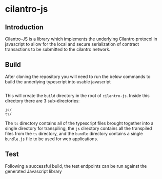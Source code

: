 # cilantro-js
## Introduction
Cilantro-JS is a library which implements the underlying Cilantro protocol in javascript to allow for the local and secure serialization of contract transactions to be submitted to the cilantro network.

## Build
After cloning the repository you will need to run the below commands to build the underlying typescript into usable javascript

```make build
```

This will create the `build` directory in the root of `cilantro-js`. Inside this directory there are 3 sub-directories:

```bundle/
js/
ts/
```

The `ts` directory contains all of the typescript files brought together into a single directory for transpiling, the `js` directory contains all the transpiled files from the `ts` directory, and the `bundle` directory contains a single `bundle.js` file to be used for web applications.

## Test
Following a successful build, the test endpoints can be run against the generated Javascript library

```make test
```

